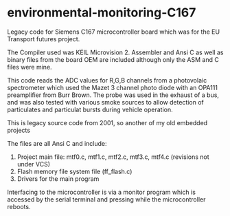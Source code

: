 # environmental-monitoring-C167
Legacy code for Siemens C167 microcontroller board which was for the EU Transport futures project. 

The Compiler used was KEIL Microvision 2. Assembler and Ansi C as well as binary files from the board OEM are included although only
the ASM and C files were mine.

This code reads the ADC values for R,G,B channels from a photovolaic spectrometer which used the Mazet 3 channel photo diode with an OPA111 preamplifier from Burr Brown. The probe was used in the exhaust of a bus, and was also tested with various smoke sources
to allow detection of particulates and particulat bursts during vehicle operation.

This is legacy source code from 2001, so another of my old embedded projects

The files are all Ansi C and include:

1. Project main file: mtf0.c, mtf1.c, mtf2.c, mtf3.c, mtf4.c (revisions not under VCS)
2. Flash memory file system file (ff_flash.c)
3. Drivers for the main program  

Interfacing to the microcontroller is via a monitor program which is accessed by the serial
terminal and pressing <ESC> while the microcontroller reboots.

